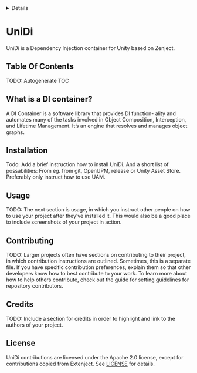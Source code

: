 <!-- START doctoc generated TOC please keep comment here to allow auto update -->
<!-- DON'T EDIT THIS SECTION, INSTEAD RE-RUN doctoc TO UPDATE -->
<details>
<summary>Details</summary>

- [UniDi](#unidi)
  - [Table Of Contents](#table-of-contents)
  - [What is a DI container?](#what-is-a-di-container)
  - [Installation](#installation)
  - [Usage](#usage)
  - [Contributing](#contributing)
  - [Credits](#credits)
  - [License](#license)

</details>
<!-- END doctoc generated TOC please keep comment here to allow auto update -->

# UniDi
UniDi is a Dependency Injection container for Unity based on Zenject.

## Table Of Contents
TODO: Autogenerate TOC

## What is a DI container?
A DI Container is a software library that provides DI function- ality and automates many of the tasks involved in Object Composition, Interception, and Lifetime Management. It’s an engine that resolves and manages object graphs.

## Installation
Todo: Add a brief instruction how to install UniDi. And a short list of possabilities: From eg. from git, OpenUPM, release or Unity Asset Store.
Preferably only instruct how to use UAM.

## Usage 
TODO: The next section is usage, in which you instruct other people on how to use your project after they’ve installed it. This would also be a good place to include screenshots of your project in action.

## Contributing
TODO: Larger projects often have sections on contributing to their project, in which contribution instructions are outlined. Sometimes, this is a separate file. If you have specific contribution preferences, explain them so that other developers know how to best contribute to your work. To learn more about how to help others contribute, check out the guide for setting guidelines for repository contributors.

## Credits
TODO: Include a section for credits in order to highlight and link to the authors of your project.

## License
UniDi contributions are licensed under the Apache 2.0 license, except for contributions copied from Extenject. See [LICENSE](https://github.com/Unreliant/UniDi/blob/master/LICENSE) for details.

